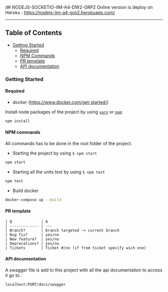d# NODEJS-SOCKETIO-IIM-A4-DW2-GRP2
Online version is deploy on Heroku : https://nodejs-iim-a4-grp2.herokuapp.com/
- -------------
**Table of Contents**
-------------
* [Getting Started](#getting-started)
  - [Required](#required)
  - [NPM Commands](#npm-commands)
  - [PR template](#pr-template)
  - [API documentation](#api-documentation)
### Getting Started
#### Required
- docker (https://www.docker.com/get-started/)

Install node packages of the project by using [`yarn`](https://yarnpkg.com/) or [`npm`](https://www.npmjs.com/):
```bash
npm install
```
#### NPM commands
All commands has to be done in the root folder of the project.

- Starting the project by using `$ npm start`
```bash
npm start
```
- Starting all the units test by using `$ npm test`
```bash
npm test
```

- Build docker
```bash
docker-compose up --build
```

#### PR template

```text
| Q             | A
| ------------- | ---
| Branch?       | branch targeted -> current branch
| Bug fix?      | yes/no
| New feature?  | yes/no
| Deprecations? | yes/no
| Tickets       | Ticket #/no (if from ticket specify wich one)
```

#### API documentation

A swagger file is add to this project with all the api documentation to access it go to :
```bash
localhost:PORT/docs/swagger
```